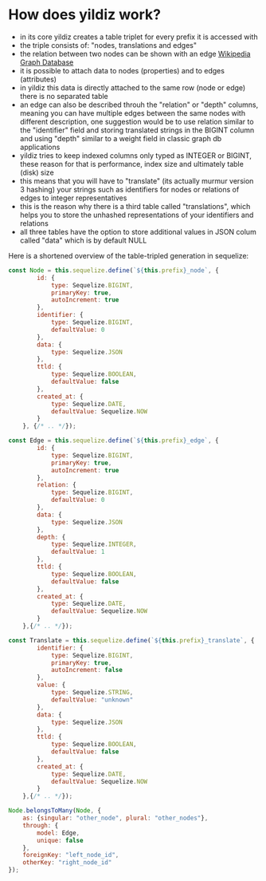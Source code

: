 # How does yildiz work?

* in its core yildiz creates a table triplet for every prefix it is accessed with
* the triple consists of: "nodes, translations and edges"
* the relation between two nodes can be shown with an edge [Wikipedia Graph Database](https://en.wikipedia.org/wiki/Graph_database)
* it is possible to attach data to nodes (properties) and to edges (attributes)
* in yildiz this data is directly attached to the same row (node or edge) there is no separated table
* an edge can also be described throuh the "relation" or "depth" columns, meaning you can have multiple
    edges between the same nodes with different description, one suggestion would be to use relation
    similar to the "identifier" field and storing translated strings in the BIGINT column and using 
    "depth" similar to a weight field in classic graph db applications
* yildiz tries to keep indexed columns only typed as INTEGER or BIGINT, these reason for that is performance,
    index size and ultimately table (disk) size
* this means that you will have to "translate" (its actually murmur version 3 hashing) your strings
    such as identifiers for nodes or relations of edges to integer representatives
* this is the reason why there is a third table called "translations", which helps you to store the
    unhashed representations of your identifiers and relations
* all three tables have the option to store additional values in JSON colum called "data" which is by default   NULL

Here is a shortened overview of the table-tripled generation in sequelize:

```javascript
const Node = this.sequelize.define(`${this.prefix}_node`, {
        id: {
            type: Sequelize.BIGINT,
            primaryKey: true,
            autoIncrement: true
        },
        identifier: {
            type: Sequelize.BIGINT,
            defaultValue: 0
        },
        data: {
            type: Sequelize.JSON
        },
        ttld: {
            type: Sequelize.BOOLEAN,
            defaultValue: false
        },
        created_at: {
            type: Sequelize.DATE, 
            defaultValue: Sequelize.NOW
        }
    }, {/* .. */});

const Edge = this.sequelize.define(`${this.prefix}_edge`, {
        id: {
            type: Sequelize.BIGINT,
            primaryKey: true,
            autoIncrement: true
        },
        relation: {
            type: Sequelize.BIGINT,
            defaultValue: 0
        },
        data: {
            type: Sequelize.JSON
        },
        depth: {
            type: Sequelize.INTEGER,
            defaultValue: 1
        },
        ttld: {
            type: Sequelize.BOOLEAN,
            defaultValue: false
        },
        created_at: {
            type: Sequelize.DATE, 
            defaultValue: Sequelize.NOW
        }
    },{/* .. */});

const Translate = this.sequelize.define(`${this.prefix}_translate`, {
        identifier: {
            type: Sequelize.BIGINT,
            primaryKey: true,
            autoIncrement: false
        },
        value: {
            type: Sequelize.STRING,
            defaultValue: "unknown"
        },
        data: {
            type: Sequelize.JSON
        },
        ttld: {
            type: Sequelize.BOOLEAN,
            defaultValue: false
        },
        created_at: {
            type: Sequelize.DATE,
            defaultValue: Sequelize.NOW
        }
    },{/* .. */});

Node.belongsToMany(Node, {
    as: {singular: "other_node", plural: "other_nodes"},
    through: {
        model: Edge,
        unique: false
    },
    foreignKey: "left_node_id",
    otherKey: "right_node_id"
});
```